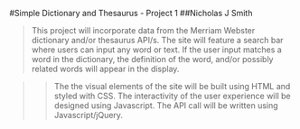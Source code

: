 #Simple Dictionary and Thesaurus - Project 1
##Nicholas J Smith

>This project will incorporate data from the Merriam Webster dictionary and/or thesaurus API/s. The site will feature a search bar where users can input any word or text. If the user input matches a word in the dictionary, the definition of the word, and/or possibly related words will appear in the display.

>>The the visual elements of the site will be built using HTML and styled with CSS. The interactivity of the user experience will be designed using Javascript. The API call will be written using Javascript/jQuery.
